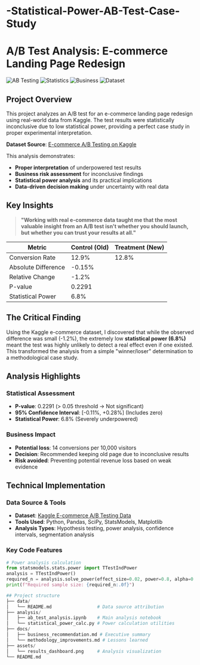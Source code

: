 # -Statistical-Power-AB-Test-Case-Study
# A/B Test Analysis: E-commerce Landing Page Redesign

![AB Testing](https://img.shields.io/badge/Project-AB_Testing-blue)
![Statistics](https://img.shields.io/badge/Analysis-Statistical_Power-orange)
![Business](https://img.shields.io/badge/Focus-Risk_Mitigation-green)
![Dataset](https://img.shields.io/badge/Data-Kaggle_E--commerce-lightgrey)

##  Project Overview

This project analyzes an A/B test for an e-commerce landing page redesign using real-world data from Kaggle. The test results were statistically inconclusive due to low statistical power, providing a perfect case study in proper experimental interpretation.

**Dataset Source**: [E-commerce A/B Testing on Kaggle](https://www.kaggle.com/code/ahmedmohameddawoud/e-commerce-a-b-testing-project-walk-through/input)

This analysis demonstrates:
- **Proper interpretation** of underpowered test results
- **Business risk assessment** for inconclusive findings  
- **Statistical power analysis** and its practical implications
- **Data-driven decision making** under uncertainty with real data

##  Key Insights

> **"Working with real e-commerce data taught me that the most valuable insight from an A/B test isn't whether you should launch, but whether you can trust your results at all."**

| Metric | Control (Old) | Treatment (New) |
|--------|---------------|-----------------|
| Conversion Rate | 12.9% | 12.8% |
| Absolute Difference | -0.15% | |
| Relative Change | -1.2% | |
| P-value | 0.2291 | |
| Statistical Power | 6.8% | |

##  The Critical Finding

Using the Kaggle e-commerce dataset, I discovered that while the observed difference was small (-1.2%), the extremely low **statistical power (6.8%)** meant the test was highly unlikely to detect a real effect even if one existed. This transformed the analysis from a simple "winner/loser" determination to a methodological case study.

##  Analysis Highlights

### Statistical Assessment
- **P-value**: 0.2291 (> 0.05 threshold → Not significant)
- **95% Confidence Interval**: [-0.11%, +0.28%] (Includes zero)
- **Statistical Power**: 6.8% (Severely underpowered)

### Business Impact
- **Potential loss**: 14 conversions per 10,000 visitors
- **Decision**: Recommended keeping old page due to inconclusive results
- **Risk avoided**: Preventing potential revenue loss based on weak evidence

##  Technical Implementation

### Data Source & Tools
- **Dataset**: [Kaggle E-commerce A/B Testing Data](https://www.kaggle.com/code/ahmedmohameddawoud/e-commerce-a-b-testing-project-walk-through/input)
- **Tools Used**: Python, Pandas, SciPy, StatsModels, Matplotlib
- **Analysis Types**: Hypothesis testing, power analysis, confidence intervals, segmentation analysis

### Key Code Features
```python
# Power analysis calculation
from statsmodels.stats.power import TTestIndPower
analysis = TTestIndPower()
required_n = analysis.solve_power(effect_size=0.02, power=0.8, alpha=0.05)
print(f"Required sample size: {required_n:.0f}")

## Project structure
├── data/
│   └── README.md                 # Data source attribution
├── analysis/
│   ├── ab_test_analysis.ipynb    # Main analysis notebook
│   └── statistical_power_calc.py # Power calculation utilities
├── docs/
│   ├── business_recommendation.md # Executive summary
│   └── methodology_improvements.md # Lessons learned
├── assets/
│   └── results_dashboard.png     # Analysis visualization
└── README.md




